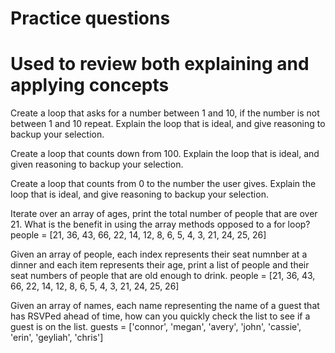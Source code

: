 # Practice questions
# Used to review both explaining and applying concepts

Create a loop that asks for a number between 1 and 10, if the number is not between 1 and 10 repeat.
Explain the loop that is ideal, and give reasoning to backup your selection.

Create a loop that counts down from 100. 
Explain the loop that is ideal, and given reasoning to backup your selection.

Create a loop that counts from 0 to the number the user gives.
Explain the loop that is ideal, and give reasoning to backup your selection.

Iterate over an array of ages, print the total number of people that are over 21.
What is the benefit in using the array methods opposed to a for loop?
people = [21, 36, 43, 66, 22, 14, 12, 8, 6, 5, 4, 3, 21, 24, 25, 26]

Given an array of people, each index represents their seat numnber at a dinner and each item represents their age, print a list
of people and their seat numbers of people that are old enough to drink.
people = [21, 36, 43, 66, 22, 14, 12, 8, 6, 5, 4, 3, 21, 24, 25, 26]

Given an array of names, each name representing the name of a guest that has RSVPed ahead of time, how can you quickly check the list to see if a guest is on the list.
guests = ['connor', 'megan', 'avery', 'john', 'cassie', 'erin', 'geyliah', 'chris']



